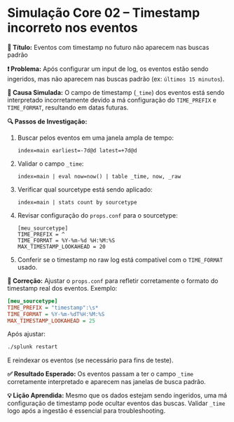 # Simulação Core 02 – Timestamp incorreto nos eventos

**🔹 Título:** Eventos com timestamp no futuro não aparecem nas buscas padrão

**❗ Problema:**
Após configurar um input de log, os eventos estão sendo ingeridos, mas não aparecem nas buscas padrão (ex: `últimos 15 minutos`).

**🧪 Causa Simulada:**
O campo de timestamp (`_time`) dos eventos está sendo interpretado incorretamente devido a má configuração do `TIME_PREFIX` e `TIME_FORMAT`, resultando em datas futuras.

**🔍 Passos de Investigação:**
1. Buscar pelos eventos em uma janela ampla de tempo:
   ```spl
   index=main earliest=-7d@d latest=+7d@d
   ```
2. Validar o campo `_time`:
   ```spl
   index=main | eval now=now() | table _time, now, _raw
   ```
3. Verificar qual sourcetype está sendo aplicado:
   ```spl
   index=main | stats count by sourcetype
   ```
4. Revisar configuração do `props.conf` para o sourcetype:
   ```
   [meu_sourcetype]
   TIME_PREFIX = ^
   TIME_FORMAT = %Y-%m-%d %H:%M:%S
   MAX_TIMESTAMP_LOOKAHEAD = 20
   ```
5. Conferir se o timestamp no raw log está compatível com o `TIME_FORMAT` usado.

**🔧 Correção:**
Ajustar o `props.conf` para refletir corretamente o formato do timestamp real dos eventos. Exemplo:
```ini
[meu_sourcetype]
TIME_PREFIX = "timestamp":\s*
TIME_FORMAT = %Y-%m-%dT%H:%M:%S
MAX_TIMESTAMP_LOOKAHEAD = 25
```
Após ajustar:
```bash
./splunk restart
```
E reindexar os eventos (se necessário para fins de teste).

**✅ Resultado Esperado:**
Os eventos passam a ter o campo `_time` corretamente interpretado e aparecem nas janelas de busca padrão.

**💡 Lição Aprendida:**
Mesmo que os dados estejam sendo ingeridos, uma má configuração de timestamp pode ocultar eventos das buscas. Validar `_time` logo após a ingestão é essencial para troubleshooting.

